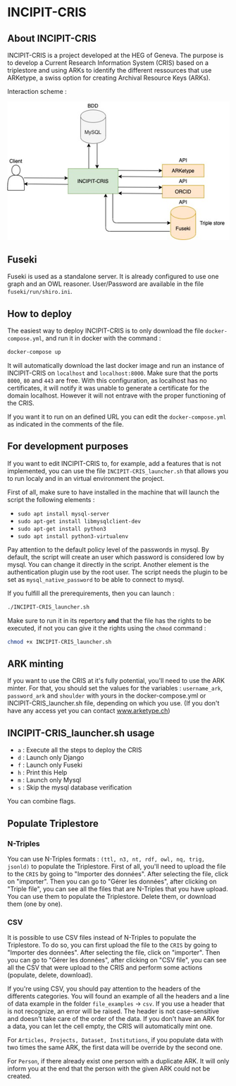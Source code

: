 # INCIPIT-CRIS

## About INCIPIT-CRIS

INCIPIT-CRIS is a project developed at the HEG of Geneva. The purpose is to develop a Current Research Information System (CRIS) based on a triplestore and using ARKs to identify the different ressources that use ARKetype, a swiss option for creating Archival Resource Keys (ARKs).

Interaction scheme :

![alt text](INCIPIT-CRIS_Interactions.jpg "Logo Title Text 1")

## Fuseki

Fuseki is used as a standalone server. It is already configured to use one graph and an OWL reasoner.
User/Password are available in the file `fuseki/run/shiro.ini`.

## How to deploy

The easiest way to deploy INCIPIT-CRIS is to only download the file `docker-compose.yml`, and run it in docker with the command :

```bash
docker-compose up
```

It will automatically download the last docker image and run an instance of INCIPIT-CRIS on `localhost` and `localhost:8000`. 
Make sure that the ports `8000`, `80` and `443` are free.
With this configuration, as localhost has no certificates, it will notify it was unable to generate a certificate for the domain localhost.
However it will not entrave with the proper functioning of the CRIS.

If you want it to run on an defined URL you can edit the `docker-compose.yml` as indicated in the comments of the file.

## For development purposes

If you want to edit INCIPIT-CRIS to, for example, add a features that is not implemented, you can use the file `INCIPIT-CRIS_launcher.sh` that allows you to run localy and in an virtual environment the project.

First of all, make sure to have installed in the machine that will launch the script the following elements :

- `sudo apt install mysql-server`
- `sudo apt-get install libmysqlclient-dev`
- `sudo apt-get install python3`
- `sudo apt install python3-virtualenv`

Pay attention to the default policy level of the passwords in mysql. By default, the script will create an user which password is considered low by mysql. You can change it directly in the script.
Another element is the authentication plugin use by the root user. The script needs the plugin to be set as `mysql_native_password` to be able to connect to mysql.

If you fulfill all the prerequirements, then you can launch :

```bash
./INCIPIT-CRIS_launcher.sh 
```

Make sure to run it in its repertory **and** that the file has the rights to be executed, if not you can give it the rights using the `chmod` command :

```bash
chmod +x INCIPIT-CRIS_launcher.sh
```

## ARK minting

If you want to use the CRIS at it's fully potential, you'll need to use the ARK minter. For that, you should set the values for the variables : `username_ark`, `password_ark` and `shoulder` with yours in the docker-compose.yml or INCIPIT-CRIS_launcher.sh file, depending on which you use. (If you don't have any access yet you can contact www.arketype.ch)

## INCIPIT-CRIS_launcher.sh usage

- `a` : Execute all the steps to deploy the CRIS
- `d` : Launch only Django
- `f` : Launch only Fuseki
- `h` : Print this Help
- `m` : Launch only Mysql
- `s` : Skip the mysql database verification

You can combine flags.

## Populate Triplestore

### N-Triples

You can use N-Triples formats : `(ttl, n3, nt, rdf, owl, nq, trig, jsonld)` to populate the Triplestore. First of all, you'll need to upload the file to the `CRIS` by going to "Importer des données". After selecting the file, click on "importer". Then you can go to "Gérer les données", after clicking on "Triple file", you can see all the files that are N-Triples that you have upload. You can use them to populate the Triplestore. Delete them, or download them (one by one).

### CSV
It is possible to use CSV files instead of N-Triples to populate the Triplestore. To do so, you can first upload the file to the `CRIS` by going to "Importer des données". After selecting the file, click on "importer". Then you can go to "Gérer les données", after clicking on "CSV file", you can see all the CSV that were upload to the CRIS and perform some actions (populate, delete, download).

If you're using CSV, you should pay attention to the headers of the differents categories. You will found an example of all the headers and a line of data example in the folder `file_examples` -> `csv`. If you use a header that is not recognize, an error will be raised. The header is not case-sensitive and doesn't take care of the order of the data. If you don't have an ARK for a data, you can let the cell empty, the CRIS will automatically mint one.

For `Articles, Projects, Dataset, Institutions`, if you populate data with two times the same ARK, the first data will be override by the second one.

For `Person`, if there already exist one person with a duplicate ARK. It will only inform you at the end that the person with the given ARK could not be created.
